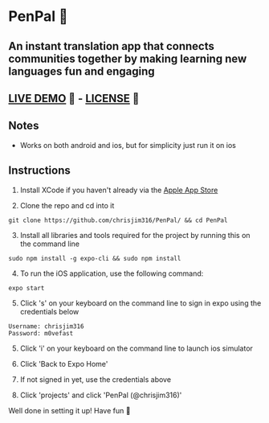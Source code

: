 # **PenPal** 🌇
## An instant translation app that connects communities together by making learning new languages fun and engaging
## [LIVE DEMO](https://snack.expo.io/@chrisjim316/penpal) 📱 - [LICENSE](https://github.com/chrisjim316/PenPal/blob/master/LICENSE) 📝

## Notes
* Works on both android and ios, but for simplicity just run it on ios

## Instructions

1. Install XCode if you haven't already via the [Apple App Store](https://itunes.apple.com/app/xcode/id497799835)

2. Clone the repo and cd into it
```
git clone https://github.com/chrisjim316/PenPal/ && cd PenPal
```

3. Install all libraries and tools required for the project by running this on the command line
```
sudo npm install -g expo-cli && sudo npm install
```

4. To run the iOS application, use the following command:
```
expo start
```
5. Click 's' on your keyboard on the command line to sign in expo using the credentials below
```
Username: chrisjim316
Password: m0vefast
```

5. Click 'i' on your keyboard on the command line to launch ios simulator

6. Click 'Back to Expo Home'

7. If not signed in yet, use the credentials above

8. Click 'projects' and click 'PenPal (@chrisjim316)'

Well done in setting it up! Have fun 🎉
